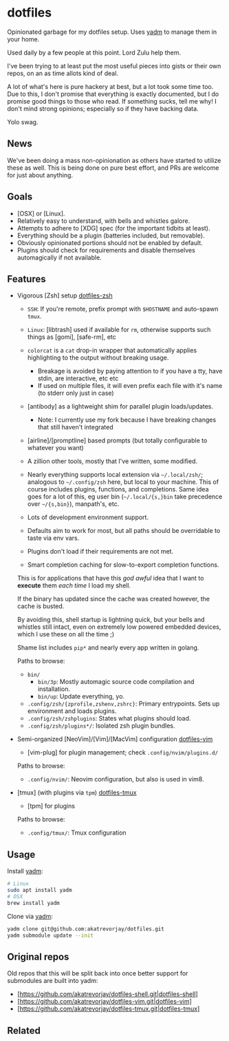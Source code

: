 dotfiles
========

Opinionated garbage for my dotfiles setup. Uses [yadm] to manage them in your home.

Used daily by a few people at this point. Lord Zulu help them.

I've been trying to at least put the most useful pieces into gists or their own repos, on an as time allots kind of
deal.

A lot of what's here is pure hackery at best, but a lot took some time too.
Due to this, I don't promise that everything is exactly documented, but I do promise good things to those who read.
If something sucks, tell me why! I don't mind strong opinions; especially so if they have backing data.

Yolo swag.


News
----

We've been doing a mass non-opinionation as others have started to utilize these as well.
This is being done on pure best effort, and PRs are welcome for just about anything.


Goals
-----

* [OSX] or [Linux].
* Relatively easy to understand, with bells and whistles galore.
* Attempts to adhere to [XDG] spec (for the important tidbits at least).
* Everything should be a plugin (batteries included, but removable).
* Obviously opinionated portions should not be enabled by default.
* Plugins should check for requirements and disable themselves automagically if not available.

Features
--------

* Vigorous [Zsh] setup [dotfiles-zsh]
  * `SSH`: If you're remote, prefix prompt with `$HOSTNAME` and auto-spawn `tmux`.
  * `Linux`: [libtrash] used if available for `rm`, otherwise supports such things as [gomi], [safe-rm], etc
  * `colorcat` is a `cat` drop-in wrapper that automatically applies highlighting to the output without breaking usage.
    - Breakage is avoided by paying attention to if you have a tty, have stdin, are interactive, etc etc
    - If used on multiple files, it will even prefix each file with it's name (to stderr only just in case)
  * [antibody] as a lightweight shim for parallel plugin loads/updates.
    - Note: I currently use my fork because I have breaking changes that still haven't integrated
  * [airline]/[promptline] based prompts (but totally configurable to whatever you want)

  * A zillion other tools, mostly that I've written, some modified.

  * Nearly everything supports local extension via `~/.local/zsh/`; analogous to `~/.config/zsh` here,
  but local to your machine. This of course includes plugins, functions, and completions.
  Same idea goes for a lot of this, eg user bin (`~/.local/{s,}bin` take precedence over `~/{s,bin}`), manpath's, etc.

  * Lots of development environment support.
  * Defaults aim to work for most, but all paths should be overridable to taste via env vars.
  * Plugins don't load if their requirements are not met.

  * Smart completion caching for slow-to-export completion functions.

  This is for applications that have this _god awful_ idea that I want to **execute** them _each time_ I load my shell.

  If the binary has updated since the cache was created however, the cache is busted.

  By avoiding this, shell startup is lightning quick, but your bells and whistles still intact, even on extremely low powered embedded devices, which I use these on all the time ;)

  Shame list includes `pip*` and nearly every app written in golang.

  Paths to browse:
    - `bin/`
      - `bin/3p`: Mostly automagic source code compilation and installation.
      - `bin/up`: Update everything, yo.
    - `.config/zsh/{zprofile,zshenv,zshrc}`: Primary entrypoints. Sets up environment and loads plugins.
    - `.config/zsh/zshplugins`: States what plugins should load.
    - `.config/zsh/plugins*/`: Isolated zsh plugin bundles.

* Semi-organized [NeoVim]/[Vim]/[MacVim] configuration [dotfiles-vim]
  * [vim-plug] for plugin management; check `.config/nvim/plugins.d/`

  Paths to browse:
    - `.config/nvim/`: Neovim configuration, but also is used in vim8.

* [tmux] (with plugins via `tpm`) [dotfiles-tmux]
  * [tpm] for plugins

  Paths to browse:
    - `.config/tmux/`: Tmux configuration

Usage
-----

Install [yadm]:

```sh
# Linux
sudo apt install yadm
# OSX
brew install yadm
```

Clone via [yadm]:

```sh
yadm clone git@github.com:akatrevorjay/dotfiles.git
yadm submodule update --init
```

Original repos
--------------

Old repos that this will be split back into once better support for submodules are built into yadm:

  * [https://github.com/akatrevorjay/dotfiles-shell.git|dotfiles-shell]
  * [https://github.com/akatrevorjay/dotfiles-vim.git|dotfiles-vim]
  * [https://github.com/akatrevorjay/dotfiles-tmux.git|dotfiles-tmux]

Related
-------

[yadm]: https://github.com/TheLocehiliosan/yadm
[dotfiles-zsh]: https://github.com/akatrevorjay/dotfiles/tree/develop/.config/zsh
[dotfiles-vim]: https://github.com/akatrevorjay/dotfiles/tree/develop/.config/nvim
[dotfiles-tmux]: https://github.com/akatrevorjay/dotfiles/tree/develop/.config/tmux


